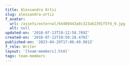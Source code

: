 ```yaml
---
title: Alessandra Ortiz
slug: alessandra-ortiz
f_avatar:
  url: /assets/external/64400443a8c323a62391f5fd_9.jpg
  alt: null
updated-on: '2018-07-13T19:12:58.769Z'
created-on: '2018-07-12T10:50:28.470Z'
published-on: '2023-04-29T17:06:49.981Z'
f_role: Writer
layout: '[team-members].html'
tags: team-members
---
```



